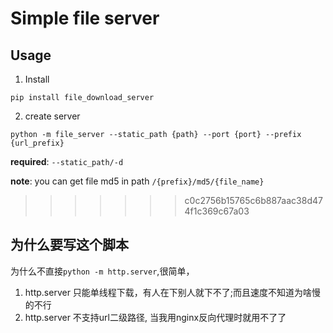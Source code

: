 # Simple file server

## Usage

1. Install 

`pip install file_download_server`

2. create server

```python -m file_server --static_path {path} --port {port} --prefix {url_prefix}```

**required**: `--static_path/-d`

**note**:
    you can get file md5 in path `/{prefix}/md5/{file_name}`
>>>>>>> c0c2756b15765c6b887aac38d474f1c369c67a03

## 为什么要写这个脚本
为什么不直接`python -m http.server`,很简单，
1. http.server 只能单线程下载，有人在下别人就下不了;而且速度不知道为啥慢的不行
2. http.server 不支持url二级路径, 当我用nginx反向代理时就用不了了
